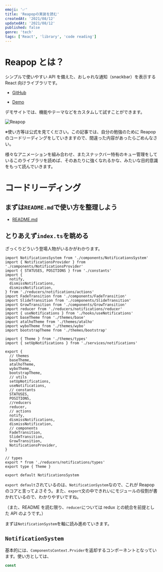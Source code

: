 ```yaml
---
emoji: '✅'
title: 'Reapopの実装を読む'
createdAt: '2021/08/12'
updatedAt: '2021/08/12'
published: false
genre: 'tech'
tags: ['React', 'library', 'code reading']
---
```


# Reapop とは？

シンプルで使いやすい API を備えた、おしゃれな通知（snackbar）を表示する React 向けライブラリです。

- [GitHub](https://github.com/LouisBarranqueiro/reapop)

- [Demo](https://louisbarranqueiro.github.io/reapop/)

デモサイトでは、機能やテーマなどをカスタムして試すことができます。

![Reapop](https://i.gyazo.com/268d9ef47ea173a3444d01e03c1dadfc.png)

※使い方等は公式を見てください。この記事では、自分の勉強のために Reapop のコードリーディングをしていきますので、間違った内容があったらごめんなさい。

様々なアニメーションを組み合わせ、またスナックバー特有のキュー管理をしているこのライブラリを読めば、そのあたりに強くなれるかな、みたいな目的意識をもって読んでいきます。

# コードリーディング

## まずは`README.md`で使い方を整理しよう

- [README.md](https://github.com/LouisBarranqueiro/reapop)

## とりあえず`index.ts`を眺める

ざっくりどういう登場人物がいるかがわかります。

```tsx
import NotificationsSystem from './components/NotificationsSystem'
import { NotificationsProvider } from './components/NotificationsProvider'
import { STATUSES, POSITIONS } from './constants'
import {
  notify,
  dismissNotifications,
  dismissNotification,
} from './reducers/notifications/actions'
import FadeTransition from './components/FadeTransition'
import SlideTransition from './components/SlideTransition'
import GrowTransition from './components/GrowTransition'
import reducer from './reducers/notifications/reducer'
import { useNotifications } from './hooks/useNotifications'
import baseTheme from './themes/base'
import atalhoTheme from './themes/atalho'
import wyboTheme from './themes/wybo'
import bootstrapTheme from './themes/bootstrap'

import { Theme } from './themes/types'
import { setUpNotifications } from './services/notifications'

export {
  // themes
  baseTheme,
  atalhoTheme,
  wyboTheme,
  bootstrapTheme,
  // utils
  setUpNotifications,
  useNotifications,
  // constants
  STATUSES,
  POSITIONS,
  //reducers
  reducer,
  // actions
  notify,
  dismissNotifications,
  dismissNotification,
  // components
  FadeTransition,
  SlideTransition,
  GrowTransition,
  NotificationsProvider,
}

// types
export * from './reducers/notifications/types'
export type { Theme }

export default NotificationsSystem
```

`export default`されているのは、`NotificationSystem`なので、これが Reapop のコアと言ってよさそう。また、`export`文の中できれいにモジュールの役割が書かれているので、わかりやすいですね。

（また、README を読む限り、`reducer`については redux との統合を前提とした API のようです。）

まずは`NotificationSystem`を軸に読み進めていきます。

## `NotificationSystem`

基本的には、`ComponentsContext.Prvider`を返却するコンポーネントとなっています。使い方としては、

```ts
const
```
